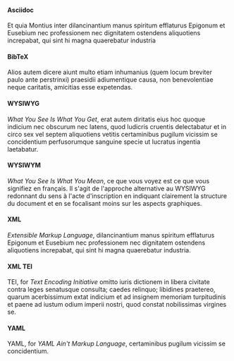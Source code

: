 #### Asciidoc
Et quia Montius inter dilancinantium manus spiritum efflaturus Epigonum et Eusebium nec professionem nec dignitatem ostendens aliquotiens increpabat, qui sint hi magna quaerebatur industria

#### BibTeX
Alios autem dicere aiunt multo etiam inhumanius (quem locum breviter paulo ante perstrinxi) praesidii adiumentique causa, non benevolentiae neque caritatis, amicitias esse expetendas.

#### WYSIWYG
_What You See Is What You Get_, erat autem diritatis eius hoc quoque indicium nec obscurum nec latens, quod ludicris cruentis delectabatur et in circo sex vel septem aliquotiens vetitis certaminibus pugilum vicissim se concidentium perfusorumque sanguine specie ut lucratus ingentia laetabatur.

#### WYSIWYM
_What You See Is What You Mean_, ce que vous voyez est ce que vous signifiez en français.
Il s'agit de l'approche alternative au WYSIWYG redonnant du sens à l'acte d'inscription en indiquant clairement la structure du document et en se focalisant moins sur les aspects graphiques.

#### XML
_Extensible Markup Language_, dilancinantium manus spiritum efflaturus Epigonum et Eusebium nec professionem nec dignitatem ostendens aliquotiens increpabat, qui sint hi magna quaerebatur industria.

#### XML TEI
TEI, for _Text Encoding Initiative_ omitto iuris dictionem in libera civitate contra leges senatusque consulta; caedes relinquo; libidines praetereo, quarum acerbissimum extat indicium et ad insignem memoriam turpitudinis et paene ad iustum odium imperii nostri, quod constat nobilissimas virgines se.

#### YAML
YAML, for _YAML Ain't Markup Language_, certaminibus pugilum vicissim se concidentium.
